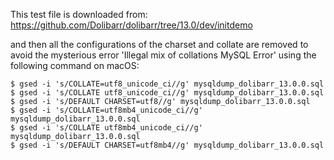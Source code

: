 This test file is downloaded from:
https://github.com/Dolibarr/dolibarr/tree/13.0/dev/initdemo

and then all the configurations of the charset and collate are removed to avoid the mysterious error 'Illegal mix of collations MySQL Error' using the following command on macOS:

```shell
$ gsed -i 's/COLLATE=utf8_unicode_ci//g' mysqldump_dolibarr_13.0.0.sql
$ gsed -i 's/COLLATE utf8_unicode_ci//g' mysqldump_dolibarr_13.0.0.sql
$ gsed -i 's/DEFAULT CHARSET=utf8//g' mysqldump_dolibarr_13.0.0.sql
$ gsed -i 's/COLLATE=utf8mb4_unicode_ci//g' mysqldump_dolibarr_13.0.0.sql
$ gsed -i 's/COLLATE utf8mb4_unicode_ci//g' mysqldump_dolibarr_13.0.0.sql
$ gsed -i 's/DEFAULT CHARSET=utf8mb4//g' mysqldump_dolibarr_13.0.0.sql
```